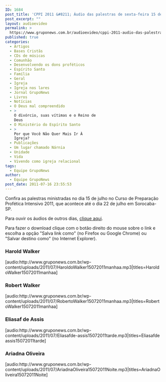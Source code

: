```yaml
---
ID: 1684
post_title: 'CPPI 2011 &#8211; Áudio das palestras de sexta-feira 15 de julho'
post_excerpt: ""
layout: audioevideo
permalink: >
  https://www.gruponews.com.br/audioevideo/cppi-2011-audio-das-palestras-de-sexta-feira-15-de-julho
published: true
categories:
  - Artigos
  - Bases Cristãs
  - CDs de músicas
  - Comunhão
  - Desenvolvendo os dons proféticos
  - Espírito Santo
  - Família
  - Geral
  - Igreja
  - Igreja nos lares
  - Jornal GrupoNews
  - Livros
  - Notícias
  - O Deus mal compreendido
  - >
    O divórcio, suas vítimas e o Reino de
    Deus
  - O Ministério do Espírito Santo
  - >
    Por que Você Não Quer Mais Ir À
    Igreja?
  - Publicações
  - Um lugar chamado Nárnia
  - Unidade
  - Vida
  - Vivendo como igreja relacional
tags:
  - Equipe GrupoNews
author:
  - Equipe GrupoNews
post_date: 2011-07-16 23:55:53
---
```

Confira as palestras ministradas no dia 15 de julho no Curso de Preparação Profética Intensivo 2011, que acontece até o dia 22 de julho em Sorocaba-SP.

Para ouvir os áudios de outros dias, <a href="http://www.gruponews.com.br/assuntos/publicacoes/audio/cppi2011">clique aqui</a>.

Para fazer o download clique com o botão direito do mouse sobre o link e escolha a opção "Salva link como" (no Firefox ou Google Chrome) ou "Salvar destino como" (no Internet Explorer).
<h3>Harold Walker</h3>
[audio:http://www.gruponews.com.br/wp-content/uploads/2011/07/HaroldoWalker15072011manhaa.mp3|titles=HaroldoWalker15072011manhaa]
<h3>Robert Walker</h3>
[audio:http://www.gruponews.com.br/wp-content/uploads/2011/07/RobertoWalker15072011manhaa.mp3|titles=RobertoWalker15072011manhaa]
<h3>Eliasaf de Assis</h3>
[audio:http://www.gruponews.com.br/wp-content/uploads/2011/07/Eliasafde-assis15072011tarde.mp3|titles=Eliasafde assis15072011tarde]
<h3>Ariadna Oliveira</h3>
[audio:http://www.gruponews.com.br/wp-content/uploads/2011/07/AriadnaOliveira15072011Noite.mp3|titles=AriadnaOliveira15072011Noite]
